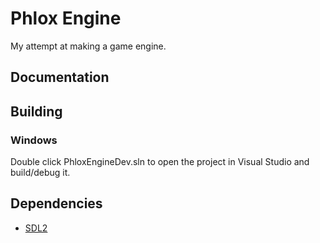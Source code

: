 # Phlox Engine

My attempt at making a game engine.

## Documentation

## Building

### Windows

Double click PhloxEngineDev.sln to open the project in Visual Studio and build/debug it.

## Dependencies

- [SDL2](https://github.com/libsdl-org/SDL/releases/tag/release-2.30.12)

